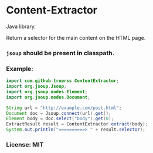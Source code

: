 # Content-Extractor

Java library.

Return a selector for the main content on the HTML page.


### `jsoup` should be present in classpath.

### Example:

```java
import com.github.truerss.ContentExtractor;
import org.jsoup.Jsoup;
import org.jsoup.nodes.Element;
import org.jsoup.nodes.Document;

String url = "http://example.com/post.html";
Document doc = Jsoup.connect(url).get();
Element body = doc.select("body").get(0);
ExtractResult result = ContentExtractor.extract(body);
System.out.println("==========> " + result.selector);

```

### License: MIT




